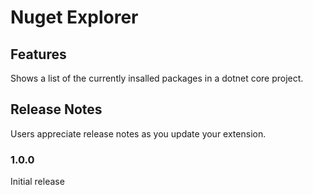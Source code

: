 # Nuget Explorer

## Features

Shows a list of the currently insalled packages in a dotnet core project.

## Release Notes

Users appreciate release notes as you update your extension.

### 1.0.0

Initial release
